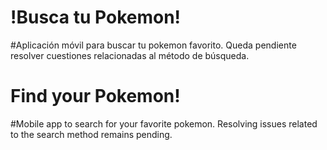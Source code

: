 # !Busca tu Pokemon!
#Aplicación móvil para buscar tu pokemon favorito. Queda pendiente resolver cuestiones relacionadas al método de búsqueda.

# Find your Pokemon!
#Mobile app to search for your favorite pokemon. Resolving issues related to the search method remains pending.
